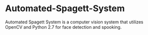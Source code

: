 # Automated-Spagett-System
Automated Spagett System is a computer vision system that utilizes OpenCV and Python 2.7 for face detection and spooking.
